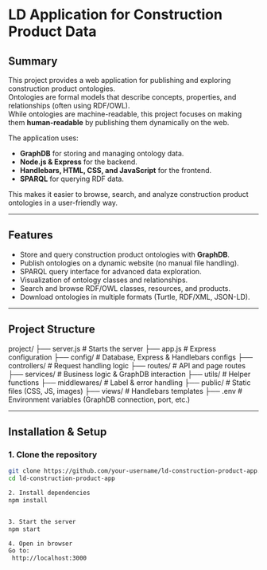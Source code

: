 # LD Application for Construction Product Data

## Summary
This project provides a web application for publishing and exploring construction product ontologies.  
Ontologies are formal models that describe concepts, properties, and relationships (often using RDF/OWL).  
While ontologies are machine-readable, this project focuses on making them **human-readable** by publishing them dynamically on the web.

The application uses:
- **GraphDB** for storing and managing ontology data.
- **Node.js & Express** for the backend.
- **Handlebars, HTML, CSS, and JavaScript** for the frontend.
- **SPARQL** for querying RDF data.

This makes it easier to browse, search, and analyze construction product ontologies in a user-friendly way.

---

##  Features
- Store and query construction product ontologies with **GraphDB**.
- Publish ontologies on a dynamic website (no manual file handling).
- SPARQL query interface for advanced data exploration.
- Visualization of ontology classes and relationships.
- Search and browse RDF/OWL classes, resources, and products.
- Download ontologies in multiple formats (Turtle, RDF/XML, JSON-LD).

---

## Project Structure
project/
├── server.js # Starts the server
├── app.js # Express configuration
├── config/ # Database, Express & Handlebars configs
├── controllers/ # Request handling logic
├── routes/ # API and page routes
├── services/ # Business logic & GraphDB interaction
├── utils/ # Helper functions
├── middlewares/ # Label & error handling
├── public/ # Static files (CSS, JS, images)
├── views/ # Handlebars templates
├── .env # Environment variables (GraphDB connection, port, etc.)

---

## Installation & Setup

### 1. Clone the repository
```bash
git clone https://github.com/your-username/ld-construction-product-app.git
cd ld-construction-product-app

2. Install dependencies
npm install


3. Start the server
npm start

4. Open in browser
Go to:
 http://localhost:3000